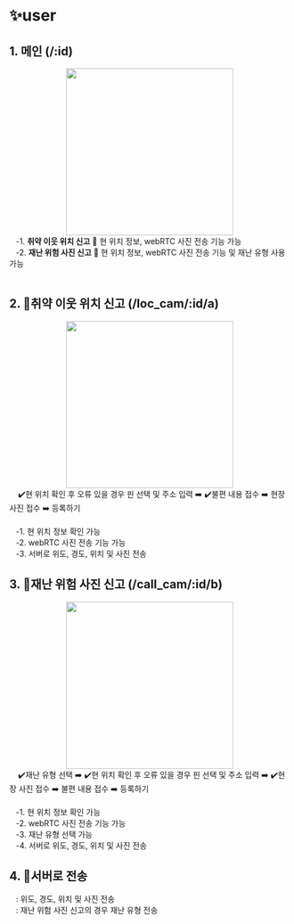 # ✨user

## 1. 메인 (/:id)<br/>
<div align="center">
      <img src="https://user-images.githubusercontent.com/96722691/205233542-1217caa8-d3ae-444b-ac18-47785995518a.png"  width="300" >
</div>
&nbsp;&nbsp;&nbsp;-1. <strong>취약 이웃 위치 신고</strong> 📌 현 위치 정보, webRTC 사진 전송 기능 가능<br/>
&nbsp;&nbsp;&nbsp;-2. <strong>재난 위험 사진 신고</strong> 📌 현 위치 정보, webRTC 사진 전송 기능 및 재난 유형 사용 가능<br/>
<br/>

## 2. 🚩취약 이웃 위치 신고 (/loc_cam/:id/a)<br/>
<div align="center">
      <img src="https://user-images.githubusercontent.com/96722691/205235046-0e25a792-298c-47f9-b919-9f2c21db395d.png"  width="300" >
</div>
&nbsp;&nbsp;&nbsp; ✔️현 위치 확인 후 오류 있을 경우 핀 선택 및 주소 입력 ➡️ ✔️불편 내용 접수 ➡️ 현장 사진 접수 ➡️ 등록하기 <br/><br/>
&nbsp;&nbsp;&nbsp;-1. 현 위치 정보 확인 가능<br/>
&nbsp;&nbsp;&nbsp;-2. webRTC 사진 전송 기능 가능<br/>
&nbsp;&nbsp;&nbsp;-3. 서버로 위도, 경도, 위치 및 사진 전송<br/>

## 3. 🚩재난 위험 사진 신고 (/call_cam/:id/b)<br/>
<div align="center">
      <img src="https://user-images.githubusercontent.com/96722691/205234069-b9a79c72-26a8-4f3d-a319-3ba479ae9436.png"  width="300" >
</div>
&nbsp;&nbsp;&nbsp; ✔️재난 유형 선택 ➡️ ✔️현 위치 확인 후 오류 있을 경우 핀 선택 및 주소 입력 ➡️ ✔️현장 사진 접수 ➡️ 불편 내용 접수  ➡️ 등록하기 <br/><br/>
&nbsp;&nbsp;&nbsp;-1. 현 위치 정보 확인 가능<br/>
&nbsp;&nbsp;&nbsp;-2. webRTC 사진 전송 기능 가능<br/>
&nbsp;&nbsp;&nbsp;-3. 재난 유형 선택 가능<br/>
&nbsp;&nbsp;&nbsp;-4. 서버로 위도, 경도, 위치 및 사진 전송<br/>
      
## 4. 🚀서버로 전송 <br/>
&nbsp;&nbsp;&nbsp;: 위도, 경도, 위치 및 사진 전송<br/>
&nbsp;&nbsp;&nbsp;: 재난 위험 사진 신고의 경우 재난 유형 전송<br/>
